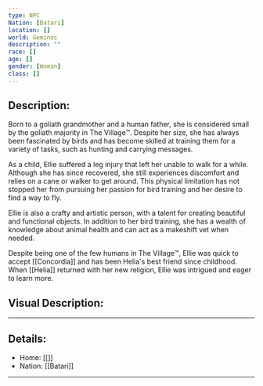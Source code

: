 ```yaml
---
type: NPC
Nation: [Batari]
location: []
world: Geminos
description: ""
race: []
age: []
gender: [Woman]
class: []
---
```


## Description:

Born to a goliath grandmother and a human father, she is considered small by the goliath majority in The Village™️. Despite her size, she has always been fascinated by birds and has become skilled at training them for a variety of tasks, such as hunting and carrying messages.

As a child, Ellie suffered a leg injury that left her unable to walk for a while. Although she has since recovered, she still experiences discomfort and relies on a cane or walker to get around. This physical limitation has not stopped her from pursuing her passion for bird training and her desire to find a way to fly.

Ellie is also a crafty and artistic person, with a talent for creating beautiful and functional objects. In addition to her bird training, she has a wealth of knowledge about animal health and can act as a makeshift vet when needed.

Despite being one of the few humans in The Village™️, Ellie was quick to accept [[Concordia]] and has been Helia's best friend since childhood. When [[Helia]] returned with her new religion, Ellie was intrigued and eager to learn more. 

## Visual Description:

---
## Details:
- Home: [[]]
- Nation: [[Batari]]

---



